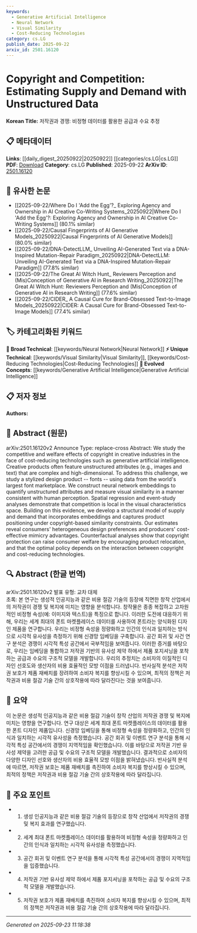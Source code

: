 ```yaml
---
keywords:
  - Generative Artificial Intelligence
  - Neural Network
  - Visual Similarity
  - Cost-Reducing Technologies
category: cs.LG
publish_date: 2025-09-22
arxiv_id: 2501.16120
---
```


<!-- KEYWORD_LINKING_METADATA:
{
  "processed_timestamp": "2025-09-23T11:18:38.696311",
  "vocabulary_version": "1.0",
  "selected_keywords": [
    "Generative Artificial Intelligence",
    "Neural Network",
    "Visual Similarity",
    "Cost-Reducing Technologies"
  ],
  "rejected_keywords": [],
  "similarity_scores": {
    "Generative Artificial Intelligence": 0.88,
    "Neural Network": 0.85,
    "Visual Similarity": 0.82,
    "Cost-Reducing Technologies": 0.8
  },
  "extraction_method": "AI_prompt_based",
  "budget_applied": true,
  "candidates_json": {
    "candidates": [
      {
        "surface": "generative artificial intelligence",
        "canonical": "Generative Artificial Intelligence",
        "aliases": [
          "Generative AI",
          "GAI"
        ],
        "category": "evolved_concepts",
        "rationale": "Generative AI is a key technology impacting copyright and competition in creative industries.",
        "novelty_score": 0.75,
        "connectivity_score": 0.85,
        "specificity_score": 0.8,
        "link_intent_score": 0.88
      },
      {
        "surface": "neural network embeddings",
        "canonical": "Neural Network",
        "aliases": [
          "NN Embeddings"
        ],
        "category": "broad_technical",
        "rationale": "Neural networks are central to the methodology used for quantifying unstructured attributes.",
        "novelty_score": 0.45,
        "connectivity_score": 0.9,
        "specificity_score": 0.7,
        "link_intent_score": 0.85
      },
      {
        "surface": "visual similarity",
        "canonical": "Visual Similarity",
        "aliases": [
          "Image Similarity"
        ],
        "category": "unique_technical",
        "rationale": "Visual similarity is crucial for understanding competition in the visual characteristics space.",
        "novelty_score": 0.65,
        "connectivity_score": 0.75,
        "specificity_score": 0.78,
        "link_intent_score": 0.82
      },
      {
        "surface": "cost-reducing technologies",
        "canonical": "Cost-Reducing Technologies",
        "aliases": [
          "Cost Reduction Tech"
        ],
        "category": "unique_technical",
        "rationale": "These technologies significantly influence market dynamics and copyright policy.",
        "novelty_score": 0.7,
        "connectivity_score": 0.7,
        "specificity_score": 0.75,
        "link_intent_score": 0.8
      }
    ],
    "ban_list_suggestions": [
      "copyright",
      "competition",
      "consumer welfare",
      "product relocation"
    ]
  },
  "decisions": [
    {
      "candidate_surface": "generative artificial intelligence",
      "resolved_canonical": "Generative Artificial Intelligence",
      "decision": "linked",
      "scores": {
        "novelty": 0.75,
        "connectivity": 0.85,
        "specificity": 0.8,
        "link_intent": 0.88
      }
    },
    {
      "candidate_surface": "neural network embeddings",
      "resolved_canonical": "Neural Network",
      "decision": "linked",
      "scores": {
        "novelty": 0.45,
        "connectivity": 0.9,
        "specificity": 0.7,
        "link_intent": 0.85
      }
    },
    {
      "candidate_surface": "visual similarity",
      "resolved_canonical": "Visual Similarity",
      "decision": "linked",
      "scores": {
        "novelty": 0.65,
        "connectivity": 0.75,
        "specificity": 0.78,
        "link_intent": 0.82
      }
    },
    {
      "candidate_surface": "cost-reducing technologies",
      "resolved_canonical": "Cost-Reducing Technologies",
      "decision": "linked",
      "scores": {
        "novelty": 0.7,
        "connectivity": 0.7,
        "specificity": 0.75,
        "link_intent": 0.8
      }
    }
  ]
}
-->

# Copyright and Competition: Estimating Supply and Demand with Unstructured Data

**Korean Title:** 저작권과 경쟁: 비정형 데이터를 활용한 공급과 수요 추정

## 📋 메타데이터

**Links**: [[daily_digest_20250922|20250922]] [[categories/cs.LG|cs.LG]]
**PDF**: [Download](https://arxiv.org/pdf/2501.16120.pdf)
**Category**: cs.LG
**Published**: 2025-09-22
**ArXiv ID**: [2501.16120](https://arxiv.org/abs/2501.16120)

## 🔗 유사한 논문
- [[2025-09-22/Where Do I 'Add the Egg'?_ Exploring Agency and Ownership in AI Creative Co-Writing Systems_20250922|Where Do I 'Add the Egg'?: Exploring Agency and Ownership in AI Creative Co-Writing Systems]] (80.1% similar)
- [[2025-09-22/Causal Fingerprints of AI Generative Models_20250922|Causal Fingerprints of AI Generative Models]] (80.0% similar)
- [[2025-09-22/DNA-DetectLLM_ Unveiling AI-Generated Text via a DNA-Inspired Mutation-Repair Paradigm_20250922|DNA-DetectLLM: Unveiling AI-Generated Text via a DNA-Inspired Mutation-Repair Paradigm]] (77.8% similar)
- [[2025-09-22/The Great AI Witch Hunt_ Reviewers Perception and (Mis)Conception of Generative AI in Research Writing_20250922|The Great AI Witch Hunt: Reviewers Perception and (Mis)Conception of Generative AI in Research Writing]] (77.6% similar)
- [[2025-09-22/CIDER_ A Causal Cure for Brand-Obsessed Text-to-Image Models_20250922|CIDER: A Causal Cure for Brand-Obsessed Text-to-Image Models]] (77.4% similar)

## 🏷️ 카테고리화된 키워드
**🧠 Broad Technical**: [[keywords/Neural Network|Neural Network]]
**⚡ Unique Technical**: [[keywords/Visual Similarity|Visual Similarity]], [[keywords/Cost-Reducing Technologies|Cost-Reducing Technologies]]
**🚀 Evolved Concepts**: [[keywords/Generative Artificial Intelligence|Generative Artificial Intelligence]]

## 📋 저자 정보

**Authors:** 

## 📄 Abstract (원문)

arXiv:2501.16120v2 Announce Type: replace-cross 
Abstract: We study the competitive and welfare effects of copyright in creative industries in the face of cost-reducing technologies such as generative artificial intelligence. Creative products often feature unstructured attributes (e.g., images and text) that are complex and high-dimensional. To address this challenge, we study a stylized design product -- fonts -- using data from the world's largest font marketplace. We construct neural network embeddings to quantify unstructured attributes and measure visual similarity in a manner consistent with human perception. Spatial regression and event-study analyses demonstrate that competition is local in the visual characteristics space. Building on this evidence, we develop a structural model of supply and demand that incorporates embeddings and captures product positioning under copyright-based similarity constraints. Our estimates reveal consumers' heterogeneous design preferences and producers' cost-effective mimicry advantages. Counterfactual analyses show that copyright protection can raise consumer welfare by encouraging product relocation, and that the optimal policy depends on the interaction between copyright and cost-reducing technologies.

## 🔍 Abstract (한글 번역)

arXiv:2501.16120v2 발표 유형: 교차 대체  
초록: 본 연구는 생성적 인공지능과 같은 비용 절감 기술의 등장에 직면한 창작 산업에서의 저작권이 경쟁 및 복지에 미치는 영향을 분석합니다. 창작물은 종종 복잡하고 고차원적인 비정형 속성(예: 이미지와 텍스트)을 특징으로 합니다. 이러한 도전에 대응하기 위해, 우리는 세계 최대의 폰트 마켓플레이스 데이터를 사용하여 폰트라는 양식화된 디자인 제품을 연구합니다. 우리는 비정형 속성을 정량화하고 인간의 인식과 일치하는 방식으로 시각적 유사성을 측정하기 위해 신경망 임베딩을 구축합니다. 공간 회귀 및 사건 연구 분석은 경쟁이 시각적 특성 공간에서 국부적임을 보여줍니다. 이러한 증거를 바탕으로, 우리는 임베딩을 통합하고 저작권 기반의 유사성 제약 하에서 제품 포지셔닝을 포착하는 공급과 수요의 구조적 모델을 개발합니다. 우리의 추정치는 소비자의 이질적인 디자인 선호도와 생산자의 비용 효율적인 모방 이점을 드러냅니다. 반사실적 분석은 저작권 보호가 제품 재배치를 장려하여 소비자 복지를 향상시킬 수 있으며, 최적의 정책은 저작권과 비용 절감 기술 간의 상호작용에 따라 달라진다는 것을 보여줍니다.

## 📝 요약

이 논문은 생성적 인공지능과 같은 비용 절감 기술이 창작 산업의 저작권 경쟁 및 복지에 미치는 영향을 연구합니다. 연구 대상은 세계 최대 폰트 마켓플레이스의 데이터를 활용한 폰트 디자인 제품입니다. 신경망 임베딩을 통해 비정형 속성을 정량화하고, 인간의 인식과 일치하는 시각적 유사성을 측정했습니다. 공간 회귀 및 이벤트 연구 분석을 통해 시각적 특성 공간에서의 경쟁이 지역적임을 확인했습니다. 이를 바탕으로 저작권 기반 유사성 제약을 고려한 공급 및 수요의 구조적 모델을 개발했습니다. 결과적으로 소비자의 다양한 디자인 선호와 생산자의 비용 효율적 모방 이점을 밝혀냈습니다. 반사실적 분석에 따르면, 저작권 보호는 제품 재배치를 촉진하여 소비자 복지를 향상시킬 수 있으며, 최적의 정책은 저작권과 비용 절감 기술 간의 상호작용에 따라 달라집니다.

## 🎯 주요 포인트

- 1. 생성 인공지능과 같은 비용 절감 기술의 등장으로 창작 산업에서 저작권의 경쟁 및 복지 효과를 연구했습니다.
- 2. 세계 최대 폰트 마켓플레이스 데이터를 활용하여 비정형 속성을 정량화하고 인간의 인식과 일치하는 시각적 유사성을 측정했습니다.
- 3. 공간 회귀 및 이벤트 연구 분석을 통해 시각적 특성 공간에서의 경쟁이 지역적임을 입증했습니다.
- 4. 저작권 기반 유사성 제약 하에서 제품 포지셔닝을 포착하는 공급 및 수요의 구조적 모델을 개발했습니다.
- 5. 저작권 보호가 제품 재배치를 촉진하여 소비자 복지를 향상시킬 수 있으며, 최적의 정책은 저작권과 비용 절감 기술 간의 상호작용에 따라 달라집니다.


---

*Generated on 2025-09-23 11:18:38*